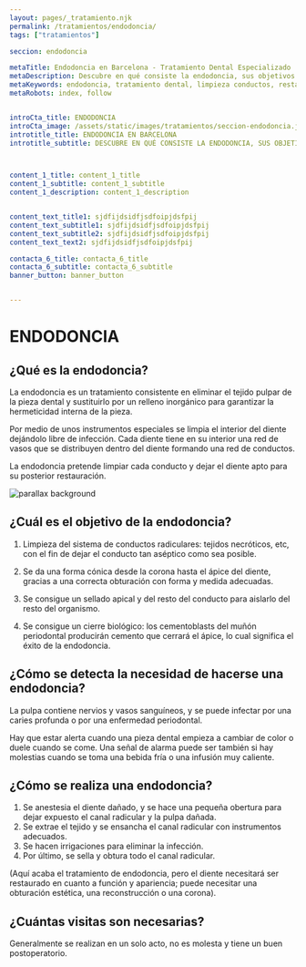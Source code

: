 ```yaml
---
layout: pages/_tratamiento.njk
permalink: /tratamientos/endodoncia/
tags: ["tratamientos"]

seccion: endodoncia

metaTitle: Endodoncia en Barcelona - Tratamiento Dental Especializado
metaDescription: Descubre en qué consiste la endodoncia, sus objetivos y cómo se realiza. Aprende a detectar la necesidad de este tratamiento dental.
metaKeywords: endodoncia, tratamiento dental, limpieza conductos, restauración dental, Barcelona
metaRobots: index, follow


introCta_title: ENDODONCIA
introCta_image: /assets/static/images/tratamientos/seccion-endodoncia.jpg
introtitle_title: ENDODONCIA EN BARCELONA
introtitle_subtitle: DESCUBRE EN QUÉ CONSISTE LA ENDODONCIA, SUS OBJETIVOS Y CÓMO SE REALIZA



content_1_title: content_1_title
content_1_subtitle: content_1_subtitle
content_1_description: content_1_description


content_text_title1: sjdfijdsidfjsdfoipjdsfpij
content_text_subtitle1: sjdfijdsidfjsdfoipjdsfpij
content_text_subtitle2: sjdfijdsidfjsdfoipjdsfpij
content_text_text2: sjdfijdsidfjsdfoipjdsfpij

contacta_6_title: contacta_6_title
contacta_6_subtitle: contacta_6_subtitle
banner_button: banner_button


---
```




# ENDODONCIA

## ¿Qué es la endodoncia?

La endodoncia es un tratamiento consistente en eliminar el tejido pulpar de la pieza dental y sustituirlo por un relleno inorgánico para garantizar la hermeticidad interna de la pieza.

Por medio de unos instrumentos especiales se limpia el interior del diente dejándolo libre de infección. Cada diente tiene en su interior una red de vasos que se distribuyen dentro del diente formando una red de conductos.

La endodoncia pretende limpiar cada conducto y dejar el diente apto para su posterior restauración.

![parallax background](#)

## ¿Cuál es el objetivo de la endodoncia?

1. Limpieza del sistema de conductos radiculares: tejidos necróticos, etc, con el fin de dejar el conducto tan aséptico como sea posible.

2. Se da una forma cónica desde la corona hasta el ápice del diente, gracias a una correcta obturación con forma y medida adecuadas.

3. Se consigue un sellado apical y del resto del conducto para aislarlo del resto del organismo.

4. Se consigue un cierre biológico: los cementoblasts del muñón periodontal producirán cemento que cerrará el ápice, lo cual significa el éxito de la endodoncia.

## ¿Cómo se detecta la necesidad de hacerse una endodoncia?

La pulpa contiene nervios y vasos sanguíneos, y se puede infectar por una caries profunda o por una enfermedad periodontal.

Hay que estar alerta cuando una pieza dental empieza a cambiar de color o duele cuando se come. Una señal de alarma puede ser también si hay molestias cuando se toma una bebida fría o una infusión muy caliente.

## ¿Cómo se realiza una endodoncia?

1. Se anestesia el diente dañado, y se hace una pequeña obertura para dejar expuesto el canal radicular y la pulpa dañada.
2. Se extrae el tejido y se ensancha el canal radicular con instrumentos adecuados.
3. Se hacen irrigaciones para eliminar la infección.
4. Por último, se sella y obtura todo el canal radicular.

(Aquí acaba el tratamiento de endodoncia, pero el diente necesitará ser restaurado en cuanto a función y apariencia; puede necesitar una obturación estética, una reconstrucción o una corona).

## ¿Cuántas visitas son necesarias?

Generalmente se realizan en un solo acto, no es molesta y tiene un buen postoperatorio.
